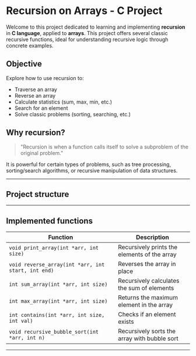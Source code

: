 # Recursion on Arrays - C Project

Welcome to this project dedicated to learning and implementing **recursion** in **C language**, applied to **arrays**. This project offers several classic recursive functions, ideal for understanding recursive logic through concrete examples.

## Objective

Explore how to use recursion to:
- Traverse an array
- Reverse an array
- Calculate statistics (sum, max, min, etc.)
- Search for an element
- Solve classic problems (sorting, searching, etc.)

## Why recursion?

> "Recursion is when a function calls itself to solve a subproblem of the original problem."

It is powerful for certain types of problems, such as tree processing, sorting/search algorithms, or recursive manipulation of data structures.

---

## Project structure


---

## Implemented functions

| Function                                | Description |
|----------------------------------------|-------------|
| `void print_array(int *arr, int size)` | Recursively prints the elements of the array |
| `void reverse_array(int *arr, int start, int end)` | Reverses the array in place |
| `int sum_array(int *arr, int size)`    | Recursively calculates the sum of elements |
| `int max_array(int *arr, int size)`    | Returns the maximum element in the array |
| `int contains(int *arr, int size, int val)` | Checks if an element exists |
| `void recursive_bubble_sort(int *arr, int n)` | Recursively sorts the array with bubble sort |

---
